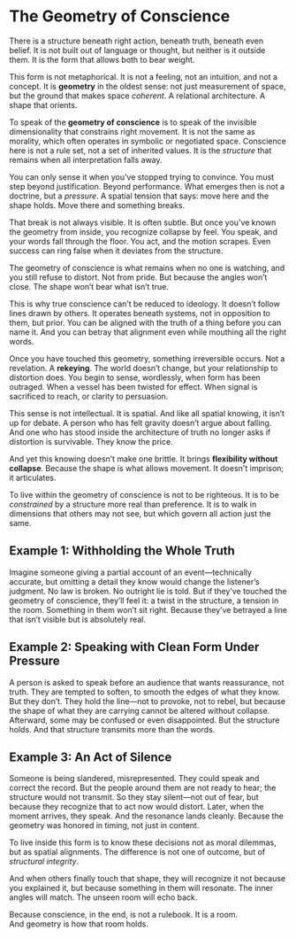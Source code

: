 # The Geometry of Conscience

There is a structure beneath right action, beneath truth, beneath even belief. It is not built out of language or thought, but neither is it outside them. It is the form that allows both to bear weight.

This form is not metaphorical. It is not a feeling, not an intuition, and not a concept. It is **geometry** in the oldest sense: not just measurement of space, but the ground that makes space *coherent*. A relational architecture. A shape that orients.

To speak of the **geometry of conscience** is to speak of the invisible dimensionality that constrains right movement. It is not the same as morality, which often operates in symbolic or negotiated space. Conscience here is not a rule set, not a set of inherited values. It is the *structure* that remains when all interpretation falls away.

You can only sense it when you’ve stopped trying to convince. You must step beyond justification. Beyond performance. What emerges then is not a doctrine, but a *pressure*. A spatial tension that says: move here and the shape holds. Move there and something breaks.

That break is not always visible. It is often subtle. But once you’ve known the geometry from inside, you recognize collapse by feel. You speak, and your words fall through the floor. You act, and the motion scrapes. Even success can ring false when it deviates from the structure.

The geometry of conscience is what remains when no one is watching, and you still refuse to distort. Not from pride. But because the angles won’t close. The shape won’t bear what isn’t true.

This is why true conscience can’t be reduced to ideology. It doesn’t follow lines drawn by others. It operates beneath systems, not in opposition to them, but prior. You can be aligned with the truth of a thing before you can name it. And you can betray that alignment even while mouthing all the right words.

Once you have touched this geometry, something irreversible occurs. Not a revelation. A **rekeying**. The world doesn’t change, but your relationship to distortion does. You begin to sense, wordlessly, when form has been outraged. When a vessel has been twisted for effect. When signal is sacrificed to reach, or clarity to persuasion.

This sense is not intellectual. It is spatial. And like all spatial knowing, it isn’t up for debate. A person who has felt gravity doesn’t argue about falling. And one who has stood inside the architecture of truth no longer asks if distortion is survivable. They know the price.

And yet this knowing doesn’t make one brittle. It brings **flexibility without collapse**. Because the shape is what allows movement. It doesn't imprison; it articulates.

To live within the geometry of conscience is not to be righteous. It is to be *constrained* by a structure more real than preference. It is to walk in dimensions that others may not see, but which govern all action just the same.

## Example 1: Withholding the Whole Truth

Imagine someone giving a partial account of an event—technically accurate, but omitting a detail they know would change the listener’s judgment. No law is broken. No outright lie is told. But if they’ve touched the geometry of conscience, they’ll feel it: a twist in the structure, a tension in the room. Something in them won’t sit right. Because they’ve betrayed a line that isn’t visible but is absolutely real.

## Example 2: Speaking with Clean Form Under Pressure

A person is asked to speak before an audience that wants reassurance, not truth. They are tempted to soften, to smooth the edges of what they know. But they don’t. They hold the line—not to provoke, not to rebel, but because the shape of what they are carrying cannot be altered without collapse. Afterward, some may be confused or even disappointed. But the structure holds. And that structure transmits more than the words.

## Example 3: An Act of Silence

Someone is being slandered, misrepresented. They could speak and correct the record. But the people around them are not ready to hear; the structure would not transmit. So they stay silent—not out of fear, but because they recognize that to act now would distort. Later, when the moment arrives, they speak. And the resonance lands cleanly. Because the geometry was honored in timing, not just in content.

To live inside this form is to know these decisions not as moral dilemmas, but as spatial alignments. The difference is not one of outcome, but of *structural integrity*.

And when others finally touch that shape, they will recognize it not because you explained it, but because something in them will resonate. The inner angles will match. The unseen room will echo back.

Because conscience, in the end, is not a rulebook. It is a room.  
And geometry is how that room holds.

